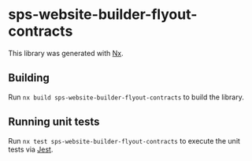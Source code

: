 # sps-website-builder-flyout-contracts

This library was generated with [Nx](https://nx.dev).

## Building

Run `nx build sps-website-builder-flyout-contracts` to build the library.

## Running unit tests

Run `nx test sps-website-builder-flyout-contracts` to execute the unit tests via [Jest](https://jestjs.io).
